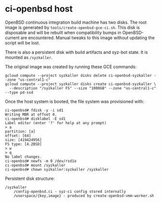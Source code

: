 # ci-openbsd host

OpenBSD continuous integration build machine has two disks. The root image is
generated by `tools/create-openbsd-gce-ci.sh`. This disk is disposable and will
be rebuilt when compatibility bumps in OpenBSD-current are encountered. Manual
tweaks to this image without updating the script will be lost.

There is also a persistent disk with build artifacts and syz-bot state. It is
mounted as `/syzkaller`.


The original image was created by running these GCE commands:

```shell
gcloud compute --project syzkaller disks delete ci-openbsd-syzkaller --zone "us-central1-c"
gcloud compute --project syzkaller disks create ci-openbsd-syzkaller \
  --description "/syzkaller FS" --size "1000GB" --zone "us-central1-c" --type pd-ssd
```

Once the host system is booted, the file system was provisioned with:
```shell
ci-openbsd# fdisk -y -i sd1
Writing MBR at offset 0.
ci-openbsd# disklabel -E sd1
Label editor (enter '?' for help at any prompt)
> a
partition: [a]
offset: [64]
size: [419424956]
FS type: [4.2BSD]
> w
> q
No label changes.
ci-openbsd# newfs -m 0 /dev/rsd1a
ci-openbsd# mount /syzkaller
ci-openbsd# chown syzkaller:syzkaller /syzkaller
```

Persistent disk structure:

```
/syzkaller
    /config-openbsd.ci - syz-ci config stored internally
    /userspace/{key,image} - produced by create-openbsd-vmm-worker.sh
```
